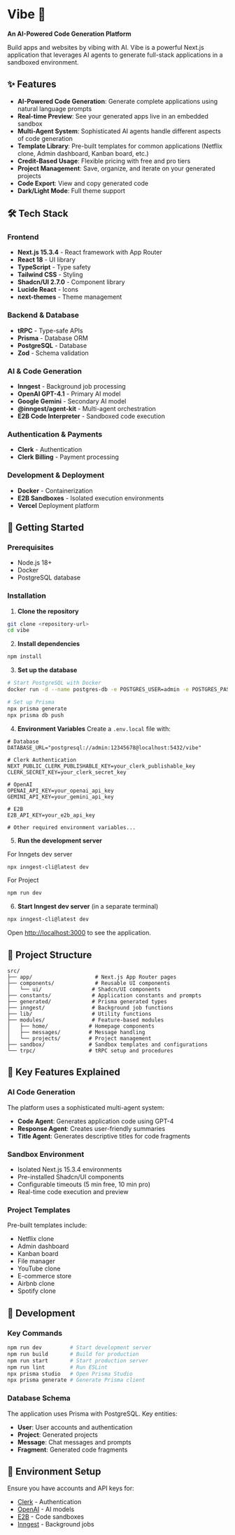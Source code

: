 # Vibe 🎵

**An AI-Powered Code Generation Platform**

Build apps and websites by vibing with AI. Vibe is a powerful Next.js application that leverages AI agents to generate full-stack applications in a sandboxed environment.

## ✨ Features

- **AI-Powered Code Generation**: Generate complete applications using natural language prompts
- **Real-time Preview**: See your generated apps live in an embedded sandbox
- **Multi-Agent System**: Sophisticated AI agents handle different aspects of code generation
- **Template Library**: Pre-built templates for common applications (Netflix clone, Admin dashboard, Kanban board, etc.)
- **Credit-Based Usage**: Flexible pricing with free and pro tiers
- **Project Management**: Save, organize, and iterate on your generated projects
- **Code Export**: View and copy generated code
- **Dark/Light Mode**: Full theme support

## 🛠️ Tech Stack

### Frontend

- **Next.js 15.3.4** - React framework with App Router
- **React 18** - UI library
- **TypeScript** - Type safety
- **Tailwind CSS** - Styling
- **Shadcn/UI 2.7.0** - Component library
- **Lucide React** - Icons
- **next-themes** - Theme management

### Backend & Database

- **tRPC** - Type-safe APIs
- **Prisma** - Database ORM
- **PostgreSQL** - Database
- **Zod** - Schema validation

### AI & Code Generation

- **Inngest** - Background job processing
- **OpenAI GPT-4.1** - Primary AI model
- **Google Gemini** - Secondary AI model
- **@inngest/agent-kit** - Multi-agent orchestration
- **E2B Code Interpreter** - Sandboxed code execution

### Authentication & Payments

- **Clerk** - Authentication
- **Clerk Billing** - Payment processing

### Development & Deployment

- **Docker** - Containerization
- **E2B Sandboxes** - Isolated execution environments
- **Vercel** Deployment platform

## 🚀 Getting Started

### Prerequisites

- Node.js 18+
- Docker
- PostgreSQL database

### Installation

1. **Clone the repository**

```bash
git clone <repository-url>
cd vibe
```

2. **Install dependencies**

```bash
npm install
```

3. **Set up the database**

```bash
# Start PostgreSQL with Docker
docker run -d --name postgres-db -e POSTGRES_USER=admin -e POSTGRES_PASSWORD=12345678 -p 5432:5432 postgres

# Set up Prisma
npx prisma generate
npx prisma db push
```

4. **Environment Variables**
   Create a `.env.local` file with:

```env
# Database
DATABASE_URL="postgresql://admin:12345678@localhost:5432/vibe"

# Clerk Authentication
NEXT_PUBLIC_CLERK_PUBLISHABLE_KEY=your_clerk_publishable_key
CLERK_SECRET_KEY=your_clerk_secret_key

# OpenAI
OPENAI_API_KEY=your_openai_api_key
GEMINI_API_KEY=your_gemini_api_key

# E2B
E2B_API_KEY=your_e2b_api_key

# Other required environment variables...
```

5. **Run the development server**

For Inngets dev server

```bash
npx inngest-cli@latest dev
```

For Project

```bash
npm run dev
```

6. **Start Inngest dev server** (in a separate terminal)

```bash
npx inngest-cli@latest dev
```

Open [http://localhost:3000](http://localhost:3000) to see the application.

## 📁 Project Structure

```
src/
├── app/                    # Next.js App Router pages
├── components/             # Reusable UI components
│   └── ui/                # Shadcn/UI components
├── constants/             # Application constants and prompts
├── generated/             # Prisma generated types
├── inngest/               # Background job functions
├── lib/                   # Utility functions
├── modules/               # Feature-based modules
│   ├── home/             # Homepage components
│   ├── messages/         # Message handling
│   └── projects/         # Project management
├── sandbox/              # Sandbox templates and configurations
└── trpc/                 # tRPC setup and procedures
```

## 🎯 Key Features Explained

### AI Code Generation

The platform uses a sophisticated multi-agent system:

- **Code Agent**: Generates application code using GPT-4
- **Response Agent**: Creates user-friendly summaries
- **Title Agent**: Generates descriptive titles for code fragments

### Sandbox Environment

- Isolated Next.js 15.3.4 environments
- Pre-installed Shadcn/UI components
- Configurable timeouts (5 min free, 10 min pro)
- Real-time code execution and preview

### Project Templates

Pre-built templates include:

- Netflix clone
- Admin dashboard
- Kanban board
- File manager
- YouTube clone
- E-commerce store
- Airbnb clone
- Spotify clone

## 🔧 Development

### Key Commands

```bash
npm run dev         # Start development server
npm run build       # Build for production
npm run start       # Start production server
npm run lint        # Run ESLint
npx prisma studio   # Open Prisma Studio
npx prisma generate # Generate Prisma client
```

### Database Schema

The application uses Prisma with PostgreSQL. Key entities:

- **User**: User accounts and authentication
- **Project**: Generated projects
- **Message**: Chat messages and prompts
- **Fragment**: Generated code fragments

## 🔐 Environment Setup

Ensure you have accounts and API keys for:

- [Clerk](https://clerk.dev) - Authentication
- [OpenAI](https://openai.com) - AI models
- [E2B](https://e2b.dev) - Code sandboxes
- [Inngest](https://inngest.com) - Background jobs
